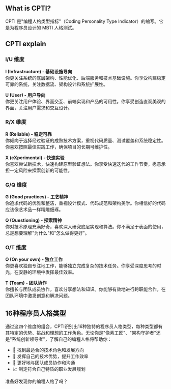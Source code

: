 ## What is CPTI?

CPTI 是"编程人格类型指标"（Coding Personality Type Indicator）的缩写。它是为程序员设计的 MBTI 人格测试。

## CPTI explain

### I/U 维度

**I (Infrastructure) - 基础设施导向**  
你更关注系统的底层架构、性能优化、后端服务和技术基础设施。你享受构建稳定可靠的系统，关注数据流、架构设计和系统扩展性。

**U (User) - 用户导向**  
你更关注用户体验、界面交互、前端实现和产品的可用性。你享受创造直观美观的界面，关注用户需求和交互设计。

### R/X 维度

**R (Reliable) - 稳定可靠**  
你倾向于选择经过验证的成熟技术方案，重视代码质量、测试覆盖和系统稳定性。你喜欢按照最佳实践工作，确保项目的长期可维护性。

**X (eXperimental) - 快速实验**  
你喜欢尝试新技术，快速构建原型验证想法。你享受快速迭代的工作节奏，愿意承担一定风险来探索创新的可能性。

### G/Q 维度

**G (Good practices) - 工艺精神**  
你追求代码的优雅和整洁，重视设计模式、代码规范和架构美学。你相信好的代码应该像艺术品一样精雕细琢。

**Q (Questioning) - 探索精神**  
你对技术原理充满好奇，喜欢深入研究底层实现和算法。你不满足于表面的使用，总是想要理解"为什么"和"怎么做得更好"。

### O/T 维度

**O (On your own) - 独立工作**  
你更喜欢独自专注地工作，能够独立完成复杂的技术任务。你享受深度思考的时光，在安静的环境中发挥最佳效率。

**T (Team) - 团队协作**  
你擅长与团队成员协作，喜欢分享想法和知识。你能够有效地进行跨职能合作，在团队环境中激发创意和解决问题。

## 16种程序员人格类型

通过这四个维度的组合，CPTI识别出16种独特的程序员人格类型，每种类型都有其特定的优势、挑战和理想的工作角色。无论你是"像素工匠"、"架构守护者"还是"系统创新领导者"，了解自己的编程人格将帮助你：

- 🎯 找到最适合的技术角色和发展方向
- 🚀 发挥自己的技术优势，提升工作效率
- 🤝 更好地与团队成员协作和沟通
- 📈 制定符合自己特质的职业发展规划

准备好发现你的编程人格了吗？
